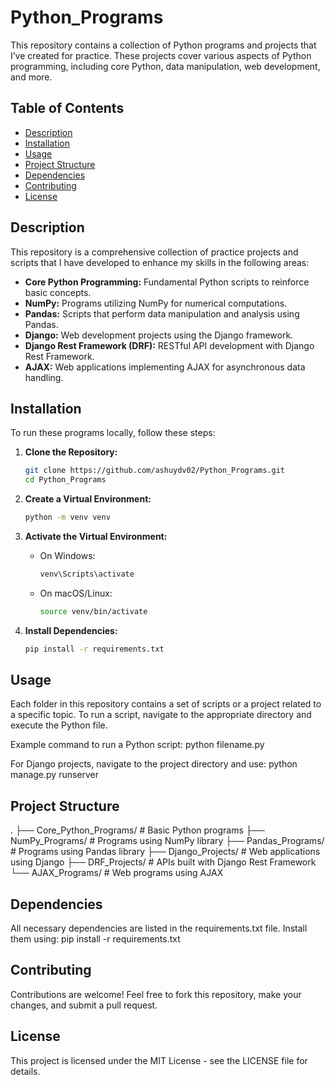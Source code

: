 # Python_Programs

This repository contains a collection of Python programs and projects that I’ve created for practice.
These projects cover various aspects of Python programming, including core Python, data manipulation, web development, and more.

## Table of Contents

- [Description](#description)
- [Installation](#installation)
- [Usage](#usage)
- [Project Structure](#project-structure)
- [Dependencies](#dependencies)
- [Contributing](#contributing)
- [License](#license)

## Description

This repository is a comprehensive collection of practice projects and scripts that I have developed to enhance my skills in the following areas:

- **Core Python Programming:** Fundamental Python scripts to reinforce basic concepts.
- **NumPy:** Programs utilizing NumPy for numerical computations.
- **Pandas:** Scripts that perform data manipulation and analysis using Pandas.
- **Django:** Web development projects using the Django framework.
- **Django Rest Framework (DRF):** RESTful API development with Django Rest Framework.
- **AJAX:** Web applications implementing AJAX for asynchronous data handling.

## Installation

To run these programs locally, follow these steps:

1. **Clone the Repository:**

    ```bash
    git clone https://github.com/ashuydv02/Python_Programs.git
    cd Python_Programs
    ```

2. **Create a Virtual Environment:**

    ```bash
    python -m venv venv
    ```

3. **Activate the Virtual Environment:**

    - On Windows:

      ```bash
      venv\Scripts\activate
      ```

    - On macOS/Linux:

      ```bash
      source venv/bin/activate
      ```

4. **Install Dependencies:**

    ```bash
    pip install -r requirements.txt
    ```

## Usage

Each folder in this repository contains a set of scripts or a project related to a specific topic.
To run a script, navigate to the appropriate directory and execute the Python file.

Example command to run a Python script:
  python filename.py

For Django projects, navigate to the project directory and use:
  python manage.py runserver

## Project Structure

.
├── Core_Python_Programs/   # Basic Python programs
├── NumPy_Programs/         # Programs using NumPy library
├── Pandas_Programs/        # Programs using Pandas library
├── Django_Projects/        # Web applications using Django
├── DRF_Projects/           # APIs built with Django Rest Framework
└── AJAX_Programs/          # Web programs using AJAX

## Dependencies
All necessary dependencies are listed in the requirements.txt file. Install them using:
  pip install -r requirements.txt

## Contributing
Contributions are welcome! Feel free to fork this repository, make your changes, and submit a pull request.

## License
This project is licensed under the MIT License - see the LICENSE file for details.
